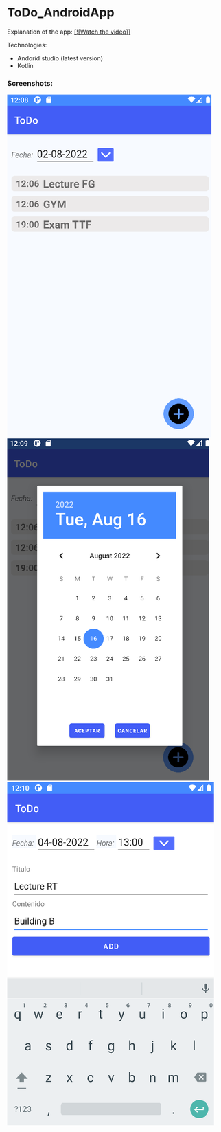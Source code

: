 # ToDo_AndroidApp

Explanation of the app:
[[![Watch the video]]](https://youtu.be/tli2vYQuNQw)

Technologies:

- Andorid studio (latest version)
- Kotlin


### Screenshots: 
![alt text](https://github.com/JhonVelasquez/ToDo_AndroidApp/blob/main/Todo_s1.PNG)
![alt text](https://github.com/JhonVelasquez/ToDo_AndroidApp/blob/main/Todo_s2.PNG)
![alt text](https://github.com/JhonVelasquez/ToDo_AndroidApp/blob/main/Todo_s3.PNG)
